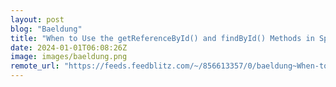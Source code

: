 ```yaml
---
layout: post
blog: "Baeldung"
title: "When to Use the getReferenceById() and findById() Methods in Spring Data JPA"
date: 2024-01-01T06:08:26Z
image: images/baeldung.png
remote_url: "https://feeds.feedblitz.com/~/856613357/0/baeldung~When-to-Use-the-getReferenceById-and-findById-Methods-in-Spring-Data-JPA"
---
```

